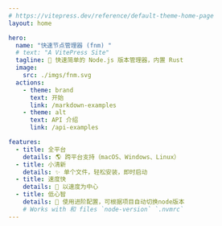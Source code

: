 ```yaml
---
# https://vitepress.dev/reference/default-theme-home-page
layout: home

hero:
  name: "快速节点管理器 (fnm) "
  # text: "A VitePress Site"
  tagline: 🚀 快速简单的 Node.js 版本管理器，内置 Rust
  image:
    src: ./imgs/fnm.svg
  actions:
    - theme: brand
      text: 开始
      link: /markdown-examples
    - theme: alt
      text: API 介绍
      link: /api-examples

features:
  - title: 全平台
    details: 🌎 跨平台支持（macOS、Windows、Linux）
  - title: 小清新
    details: ✨ 单个文件，轻松安装，即时启动
  - title: 速度快
    details: 🚀 以速度为中心
  - title: 低心智
    details: 📂 使用进阶配置，可根据项目自动切换node版本
    # Works with 和 files `node-version` `.nvmrc`
---
```

